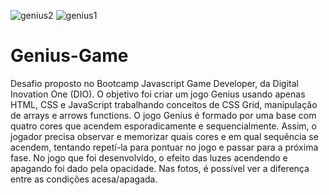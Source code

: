 ![genius2](https://user-images.githubusercontent.com/80779104/129504927-a4848a6d-5e01-4b39-9d2c-0bd2c6734075.png)
![genius1](https://user-images.githubusercontent.com/80779104/129504930-76922f58-3850-4b0c-b203-a77ff40f7c37.png)

# Genius-Game
Desafio proposto no Bootcamp Javascript Game Developer, da Digital Inovation One (DIO). O objetivo foi criar um jogo Genius usando apenas HTML, CSS e JavaScript trabalhando conceitos de CSS Grid, manipulação de arrays e arrows functions. 
O jogo Genius é formado por uma base com quatro cores que acendem esporadicamente e sequencialmente. Assim, o jogador precisa observar e memorizar quais cores e em qual sequência se acendem, tentando repetí-la para pontuar no jogo e passar para a próxima fase. No jogo que foi desenvolvido, o efeito das luzes acendendo e apagando foi dado pela opacidade. Nas fotos, é possível ver a diferença entre as condições acesa/apagada.
